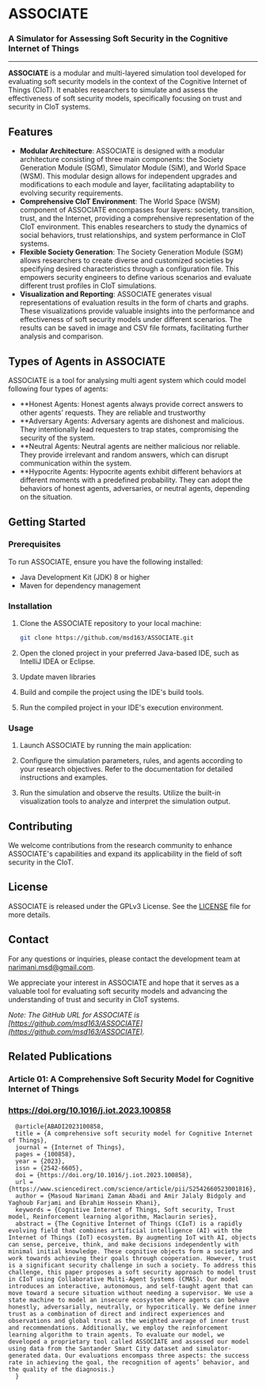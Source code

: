 
# ASSOCIATE
### A Simulator for Assessing Soft Security in the Cognitive Internet of Things

---


**ASSOCIATE** is a modular and multi-layered simulation tool developed for evaluating soft security models in the context of the Cognitive Internet of Things (CIoT). It enables researchers to simulate and assess the effectiveness of soft security models, specifically focusing on trust and security in CIoT systems.

## Features

- **Modular Architecture**: ASSOCIATE is designed with a modular architecture consisting of three main components: the Society Generation Module (SGM), Simulator Module (SiM), and World Space (WSM). This modular design allows for independent upgrades and modifications to each module and layer, facilitating adaptability to evolving security requirements.
- **Comprehensive CIoT Environment**: The World Space (WSM) component of ASSOCIATE encompasses four layers: society, transition, trust, and the Internet, providing a comprehensive representation of the CIoT environment. This enables researchers to study the dynamics of social behaviors, trust relationships, and system performance in CIoT systems.
- **Flexible Society Generation**: The Society Generation Module (SGM) allows researchers to create diverse and customized societies by specifying desired characteristics through a configuration file. This empowers security engineers to define various scenarios and evaluate different trust profiles in CIoT simulations.
- **Visualization and Reporting**: ASSOCIATE generates visual representations of evaluation results in the form of charts and graphs. These visualizations provide valuable insights into the performance and effectiveness of soft security models under different scenarios. The results can be saved in image and CSV file formats, facilitating further analysis and comparison.

## Types of Agents in ASSOCIATE
ASSOCIATE is a tool for analysing multi agent system which could model following four types of agents:
- **Honest Agents: Honest agents always provide correct answers to other agents’ requests. They are reliable and trustworthy
- **Adversary Agents: Adversary agents are dishonest and malicious. They intentionally lead requesters to trap states, compromising the security of the system.
- **Neutral Agents: Neutral agents are neither malicious nor reliable. They provide irrelevant and random answers, which can disrupt communication within the system.
- **Hypocrite Agents: Hypocrite agents exhibit different behaviors at different moments with a predefined probability. They can adopt the behaviors of honest agents, adversaries, or neutral agents, depending on the situation.

## Getting Started

### Prerequisites

To run ASSOCIATE, ensure you have the following installed:

- Java Development Kit (JDK) 8 or higher
- Maven for dependency management

### Installation

1. Clone the ASSOCIATE repository to your local machine:
    ```bash  
    git clone https://github.com/msd163/ASSOCIATE.git
    ```

2. Open the cloned project in your preferred Java-based IDE, such as IntelliJ IDEA or Eclipse.

3. Update maven libraries

4. Build and compile the project using the IDE's build tools.

5. Run the compiled project in your IDE's execution environment.

### Usage

1. Launch ASSOCIATE by running the main application:

2. Configure the simulation parameters, rules, and agents according to your research objectives. Refer to the documentation for detailed instructions and examples.

3. Run the simulation and observe the results. Utilize the built-in visualization tools to analyze and interpret the simulation output.

## Contributing

We welcome contributions from the research community to enhance ASSOCIATE's capabilities and expand its applicability in the field of soft security in the CIoT.

## License

ASSOCIATE is released under the GPLv3 License. See the [LICENSE](LICENSE) file for more details.

## Contact

For any questions or inquiries, please contact the development team at [narimani.msd@gmail.com](mailto:narimani.msd@gmail.com).

We appreciate your interest in ASSOCIATE and hope that it serves as a valuable tool for evaluating soft security models and advancing the understanding of trust and security in CIoT systems.

*Note: The GitHub URL for ASSOCIATE is [https://github.com/msd163/ASSOCIATE](https://github.com/msd163/ASSOCIATE).*

## Related Publications

### Article 01: A Comprehensive Soft Security Model for Cognitive Internet of Things

###  https://doi.org/10.1016/j.iot.2023.100858


      @article{ABADI2023100858,
      title = {A comprehensive soft security model for Cognitive Internet of Things},
      journal = {Internet of Things},
      pages = {100858},
      year = {2023},
      issn = {2542-6605},
      doi = {https://doi.org/10.1016/j.iot.2023.100858},
      url = {https://www.sciencedirect.com/science/article/pii/S2542660523001816},
      author = {Masoud Narimani Zaman Abadi and Amir Jalaly Bidgoly and Yaghoub Farjami and Ebrahim Hossein Khani},
      keywords = {Cognitive Internet of Things, Soft security, Trust model, Reinforcement learning algorithm, Maclaurin series},
      abstract = {The Cognitive Internet of Things (CIoT) is a rapidly evolving field that combines artificial intelligence (AI) with the Internet of Things (IoT) ecosystem. By augmenting IoT with AI, objects can sense, perceive, think, and make decisions independently with minimal initial knowledge. These cognitive objects form a society and work towards achieving their goals through cooperation. However, trust is a significant security challenge in such a society. To address this challenge, this paper proposes a soft security approach to model trust in CIoT using Collaborative Multi-Agent Systems (CMAS). Our model introduces an interactive, autonomous, and self-taught agent that can move toward a secure situation without needing a supervisor. We use a state machine to model an insecure ecosystem where agents can behave honestly, adversarially, neutrally, or hypocritically. We define inner trust as a combination of direct and indirect experiences and observations and global trust as the weighted average of inner trust and recommendations. Additionally, we employ the reinforcement learning algorithm to train agents. To evaluate our model, we developed a proprietary tool called ASSOCIATE and assessed our model using data from the Santander Smart City dataset and simulator-generated data. Our evaluations encompass three aspects: the success rate in achieving the goal, the recognition of agents’ behavior, and the quality of the diagnosis.}
      }


